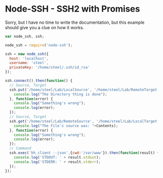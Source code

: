 Node-SSH - SSH2 with Promises
=========

Sorry, but I have no time to write the documentation, but this example should give you a clue on how it works.

```js
var node_ssh, ssh;

node_ssh = require('node-ssh');

ssh = new node_ssh({
  host: 'localhost',
  username: 'steel',
  privateKey: '/home/steel/.ssh/id_rsa'
});

ssh.connect().then(function() {
  // Source, Target
  ssh.put('/home/steel/Lab/LocalSource', '/home/steel/Lab/RemoteTarget').then(function() {
    console.log("The Directory thing is done");
  }, function(error) {
    console.log("Something's wrong");
    console.log(error);
  });
  // Source, Target
  ssh.get('/home/steel/Lab/RemoteSource', '/home/steel/Lab/LocalTarget').then(function(Contents) {
    console.log("The File's source was: "+Contents);
  }, function(error) {
    console.log("Something's wrong");
    console.log(error);
  });
  // Command
  ssh.exec('hh_client --json',{cwd:'/var/www'}).then(function(result) {
    console.log('STDOUT: ' + result.stdout);
    console.log('STDERR: ' + result.stderr);
  });
});
```
